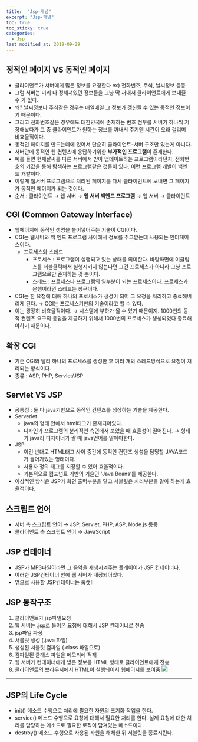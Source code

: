 ```yaml
---
title:  "Jsp-개념"
excerpt: "Jsp-개념"
toc: true
toc_sticky: true  
categories:
  - Jsp
last_modified_at: 2019-09-29
---
```


## **정적인 페이지 VS 동적인 페이지**
- 클라이언트가 서버에게 많은 정보를 요청한다 ex) 전화번호, 주식, 날씨정보 등등
- 그럼 서버는 미리 다 정해져있던 정보들을 그냥 딱 꺼내서 클라이언트에게 보내줄 수 가 없다.
- 왜? 날씨정보나 주식같은 경우는 매일매일 그 정보가 갱신될 수 있는 동적인 정보이기 때문이다.
- 그리고 전화번호같은 경우에도 대한민국에 존재하는 번호 전부를 서버가 하나씩 저장해놨다가 그 중 클라이언트가 원하는 정보를 꺼내서 주기엔 시간이 오래 걸리며 비효율적이다.
- 동적인 페이지를 만드는데에 있어서 단순히 클라이언트-서버 구조만 있는게 아니다. 
- 서버안에 동적인 웹 컨텐츠에 응답하기위한 **부가적인 프로그램**이 존재한다. 
- 예를 들면 현재날씨를 다른 서버에서 받아 업데이트하는 프로그램이라던지, 전화번호의 키값을 통해 탐색하는 프로그램같은 것들이 있다. 이런 프로그램 개발이 백엔드 개발이다.
- 이렇게 웹서버 프로그램으로 처리된 페이지를 다시 클라이언트에 보내면 그 페이지가 동적인 페이지가 되는 것이다.
- 순서 : 클라이언트 → 웹 서버 → **웹 서버 백엔드 프로그램** → 웹 서버 → 클라이언트


## CGI (Common Gateway Interface)
- 웹페이지에 동적인 생명을 불어넣어주는 기술이 CGI이다.
- CGI는 웹서버와 백 엔드 프로그램 사이에서 정보를 주고받는데 사용되는 인터페이스이다.
    - 프로세스와 스레드
        - 프로세스 : 프로그램이 실행되고 있는 상태를 의미한다. 바탕화면에 이클립스를 더블클릭해서 실행시키지 않는다면 그건 프로세스가 아니라 그냥 프로그램으로만 존재하는 것 뿐이다.
        - 스레드 : 프로세스나 프로그램의 일부분이 되는 프로세스이다. 프로세스가 은행이라면 스레드는 창구이다. 
- CGI는 한 요청에 대해 하나의 프로세스가 생성이 되어 그 요청을 처리하고 종료해버리게 된다. → CGI는 프로세스기반의 기술이라고 할 수 있다.
- 이는 굉장히 비효율적이다. → 시스템에 부하가 올 수 있기 때문이지. 1000번의 동적 컨텐츠 요구의 응답을 제공하기 위해서 1000번의 프로세스가 생성되었다 종료해야하기 때문이다.


## 확장 CGI
- 기존 CGI와 달리 하나의 프로세스를 생성한 후 여러 개의 스레드방식으로 요청이 처리되는 방식이다.
- 종류 : ASP, PHP, Servlet/JSP


## Servlet VS JSP
- 공통점 : 둘 다 java기반으로 동적인 컨텐츠를 생상하는 기술을 제공한다.
- Serverlet
    - java의 형태 안에서 html태그가 혼재되어있다.
    - 디자인과 프로그램의 분리적인 측면에서 보았을 때 효율성이 떨어진다. → 형태가 java라 디자이너가 짤 때 java언어를 알아야한다.
- JSP
    - 이건 반대로 HTML태그 사이 중간에 동적인 컨텐츠 생성을 담당할 JAVA코드가 들어가있는 형태이다.
    - 사용자 정의 태그를 지정할 수 있어 효율적이다.
    - 기본적으로 컴포넌트 기반의 기술인 ‘Java Beans’를 제공한다.
- 이상적인 방식은 JSP가 화면 출력부분을 맡고 서블릿은 처리부분을 맡아 하는게 효율적이다.


## 스크립트 언어
- 서버 측 스크립트 언어 → JSP, Servlet, PHP, ASP, Node.js 등등
- 클라이언트 측 스크립트 언어 → JavaScript


## JSP 컨테이너
- JSP가 MP3파일이라면 그 음악을 재생시켜주는 플레이어가 JSP 컨테이너다.
- 이러한 JSP컨테이너 안에 웹 서버가 내장되어있다.
- 앞으로 사용할 JSP컨테이너는 톰캣!!


## JSP 동작구조
1. 클라이언트가 jsp파일요청
2. 웹 서버는 .jsp로 들어온 요청에 대해서 JSP 컨테이너로 전송
3. jsp파일 파싱
4. 서블릿 생성 (.java 파일)
5. 생성된 서블릿 컴파일 (.class 파일으로)
6. 컴파일된 클래스 파일을 메모리에 적재
7. 웹 서버가 컨테이너에게 받은 정보를 HTML 형태로 클라이언트에게 전송
8. 클라이언트의 브라우저에서 HTML이 실행되어서 웹페이지를 보여줌
![](https://t1.daumcdn.net/cfile/tistory/1763CB3B4FC608AF12)

----------
## JSP의 Life Cycle
- init() 메소드 수행으로 처리에 필요한 자원의 초기화 작업을 한다.
- service() 메소드 수행으로 요청에 대해서 필요한 처리를 한다. 실제 요청에 대한 처리를 담당하는 메소드로 필요한 로직이 담겨있는 메소드이다.
- destroy() 메소드 수행으로 사용된 자원을 해체한 뒤 서블릿을 종료시킨다.

